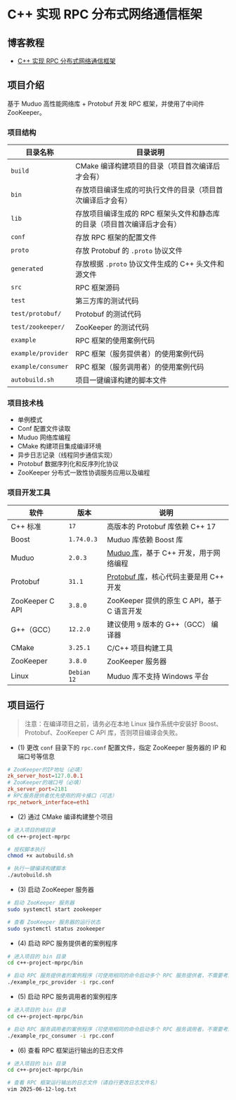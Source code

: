 # C++ 实现 RPC 分布式网络通信框架

## 博客教程

- [C++ 实现 RPC 分布式网络通信框架](https://www.techgrow.cn/posts/5e6aa28a.html)

## 项目介绍

基于 Muduo 高性能网络库 + Protobuf 开发 RPC 框架，并使用了中间件 ZooKeeper。

### 项目结构

| 目录名称           | 目录说明                                                                |
| ------------------ | ----------------------------------------------------------------------- |
| `build`            | CMake 编译构建项目的目录（项目首次编译后才会有）                        |
| `bin`              | 存放项目编译生成的可执行文件的目录（项目首次编译后才会有）              |
| `lib`              | 存放项目编译生成的 RPC 框架头文件和静态库的目录（项目首次编译后才会有） |
| `conf`             | 存放 RPC 框架的配置文件                                                 |
| `proto`            | 存放 Protobuf 的 `.proto` 协议文件                                      |
| `generated`        | 存放根据 `.proto` 协议文件生成的 C++ 头文件和源文件                     |
| `src`              | RPC 框架源码                                                            |
| `test`             | 第三方库的测试代码                                                      |
| `test/protobuf/`   | Protobuf 的测试代码                                                     |
| `test/zookeeper/`  | ZooKeeper 的测试代码                                                    |
| `example`          | RPC 框架的使用案例代码                                                  |
| `example/provider` | RPC 框架（服务提供者）的使用案例代码                                    |
| `example/consumer` | RPC 框架（服务调用者）的使用案例代码                                    |
| `autobuild.sh`     | 项目一键编译构建的脚本文件                                              |

### 项目技术栈

- 单例模式
- Conf 配置文件读取
- Muduo 网络库编程
- CMake 构建项目集成编译环境
- 异步日志记录（线程同步通信实现）
- Protobuf 数据序列化和反序列化协议
- ZooKeeper 分布式一致性协调服务应用以及编程

### 项目开发工具

| 软件            | 版本        | 说明                                                                                  |
| --------------- | ----------- | ------------------------------------------------------------------------------------- |
| C++ 标准        | `17`        | 高版本的 Protobuf 库依赖 C++ 17                                                       |
| Boost           | `1.74.0.3`  | Muduo 库依赖 Boost 库                                                                 |
| Muduo           | `2.0.3`     | [Muduo 库](https://github.com/chenshuo/muduo)，基于 C++ 开发，用于网络编程            |
| Protobuf        | `31.1`      | [Protobuf 库](https://github.com/protocolbuffers/protobuf)，核心代码主要是用 C++ 开发 |
| ZooKeeper C API | `3.8.0`     | ZooKeeper 提供的原生 C API，基于 C 语言开发                                           |
| G++（GCC）      | `12.2.0`    | 建议使用 `9` 版本的 G++（GCC） 编译器                                                 |
| CMake           | `3.25.1`    | C/C++ 项目构建工具                                                                    |
| ZooKeeper       | `3.8.0`     | ZooKeeper 服务器                                                                      |
| Linux           | `Debian 12` | Muduo 库不支持 Windows 平台                                                           |

## 项目运行

> 注意：在编译项目之前，请务必在本地 Linux 操作系统中安装好 Boost、Protobuf、ZooKeeper C API 库，否则项目编译会失败。

- (1) 更改 `conf` 目录下的 `rpc.conf` 配置文件，指定 ZooKeeper 服务器的 IP 和端口号等信息

``` conf
# ZooKeeper的IP地址（必填）
zk_server_host=127.0.0.1
# ZooKeeper的端口号（必填）
zk_server_port=2181
# RPC服务提供者优先使用的网卡接口（可选）
rpc_network_interface=eth1
```

- (2) 通过 CMake 编译构建整个项目

``` sh
# 进入项目的根目录
cd c++-project-mprpc

# 授权脚本执行
chmod +x autobuild.sh

# 执行一键编译构建脚本
./autobuild.sh
```

- (3) 启动 ZooKeeper 服务器

``` sh
# 启动 ZooKeeper 服务器
sudo systemctl start zookeeper

# 查看 ZooKeeper 服务器的运行状态
sudo systemctl status zookeeper
```

- (4) 启动 RPC 服务提供者的案例程序

``` sh
# 进入项目的 bin 目录
cd c++-project-mprpc/bin

# 启动 RPC 服务提供者的案例程序（可使用相同的命令启动多个 RPC 服务提供者，不需要考虑端口冲突问题）
./example_rpc_provider -i rpc.conf
```

- (5) 启动 RPC 服务调用者的案例程序

``` sh
# 进入项目的 bin 目录
cd c++-project-mprpc/bin

# 启动 RPC 服务调用者的案例程序（可使用相同的命令启动多个 RPC 服务调用者，不需要考虑端口冲突问题）
./example_rpc_consumer -i rpc.conf
```

- (6) 查看 RPC 框架运行输出的日志文件

``` sh
# 进入项目的 bin 目录
cd c++-project-mprpc/bin

# 查看 RPC 框架运行输出的日志文件（请自行更改日志文件名）
vim 2025-06-12-log.txt
```
